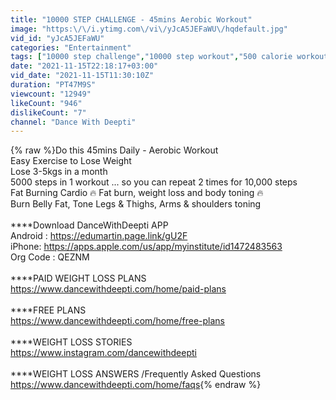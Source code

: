 ```yaml
---
title: "10000 STEP CHALLENGE - 45mins Aerobic Workout"
image: "https:\/\/i.ytimg.com\/vi\/yJcA5JEFaWU\/hqdefault.jpg"
vid_id: "yJcA5JEFaWU"
categories: "Entertainment"
tags: ["10000 step challenge","10000 step workout","500 calorie workout"]
date: "2021-11-15T22:18:17+03:00"
vid_date: "2021-11-15T11:30:10Z"
duration: "PT47M9S"
viewcount: "12949"
likeCount: "946"
dislikeCount: "7"
channel: "Dance With Deepti"
---
```

{% raw %}Do this 45mins Daily - Aerobic Workout<br />Easy Exercise to Lose Weight<br />Lose 3-5kgs in a month<br />5000 steps in 1 workout ... so you can repeat 2 times for 10,000 steps<br />Fat Burning Cardio  🔥  Fat burn, weight loss and body toning 🔥 <br />Burn Belly Fat, Tone Legs &amp; Thighs, Arms &amp; shoulders toning <br /><br />****Download DanceWithDeepti APP<br />Android : <a rel="nofollow" target="blank" href="https://edumartin.page.link/gU2F">https://edumartin.page.link/gU2F</a> <br />iPhone: <a rel="nofollow" target="blank" href="https://apps.apple.com/us/app/myinstitute/id1472483563">https://apps.apple.com/us/app/myinstitute/id1472483563</a><br />Org Code : QEZNM<br /><br />****PAID WEIGHT LOSS PLANS <br /><a rel="nofollow" target="blank" href="https://www.dancewithdeepti.com/home/paid-plans">https://www.dancewithdeepti.com/home/paid-plans</a><br /><br />****FREE PLANS<br /><a rel="nofollow" target="blank" href="https://www.dancewithdeepti.com/home/free-plans">https://www.dancewithdeepti.com/home/free-plans</a><br /><br />****WEIGHT LOSS  STORIES<br /><a rel="nofollow" target="blank" href="https://www.instagram.com/dancewithdeepti">https://www.instagram.com/dancewithdeepti</a><br /><br />****WEIGHT LOSS ANSWERS  /Frequently Asked Questions<br /><a rel="nofollow" target="blank" href="https://www.dancewithdeepti.com/home/faqs">https://www.dancewithdeepti.com/home/faqs</a>{% endraw %}
